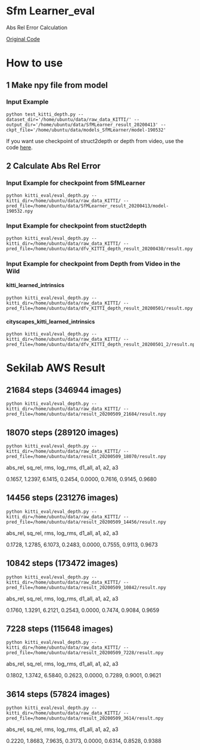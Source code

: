 # Sfm Learner_eval
Abs Rel Error Calculation

[Original Code](https://github.com/tinghuiz/SfMLearner)

# How to use

## 1 Make npy file from model

### Input Example

```shell
python test_kitti_depth.py --dataset_dir='/home/ubuntu/data/raw_data_KITTI/' --output_dir='/home/ubuntu/data/SfMLearner_result_20200413' --ckpt_file='/home/ubuntu/data/models_SfMLearner/model-190532'
```

If you want use checkpoint of struct2depth or depth from video, use the code [here](https://github.com/go125/TestCheckpointFromDFV).

## 2 Calculate Abs Rel Error


### Input Example for checkpoint from SfMLearner

```shell
python kitti_eval/eval_depth.py --kitti_dir=/home/ubuntu/data/raw_data_KITTI/ --pred_file=/home/ubuntu/data/SfMLearner_result_20200413/model-190532.npy
```

### Input Example for checkpoint from stuct2depth

```shell
python kitti_eval/eval_depth.py --kitti_dir=/home/ubuntu/data/raw_data_KITTI/ --pred_file=/home/ubuntu/data/dfv_KITTI_depth_result_20200430/result.npy
```

### Input Example for checkpoint from Depth from Video in the Wild

#### kitti_learned_intrinsics

```shell
python kitti_eval/eval_depth.py --kitti_dir=/home/ubuntu/data/raw_data_KITTI/ --pred_file=/home/ubuntu/data/dfv_KITTI_depth_result_20200501/result.npy
```

#### cityscapes_kitti_learned_intrinsics

```shell
python kitti_eval/eval_depth.py --kitti_dir=/home/ubuntu/data/raw_data_KITTI/ --pred_file=/home/ubuntu/data/dfv_KITTI_depth_result_20200501_2/result.npy
```

# Sekilab AWS Result

## 21684 steps (346944 images)

```shell
python kitti_eval/eval_depth.py --kitti_dir=/home/ubuntu/data/raw_data_KITTI/ --pred_file=/home/ubuntu/data/result_20200509_21684/result.npy
```

## 18070 steps (289120 images)

```shell
python kitti_eval/eval_depth.py --kitti_dir=/home/ubuntu/data/raw_data_KITTI/ --pred_file=/home/ubuntu/data/result_20200509_18070/result.npy
```

abs_rel,     sq_rel,        rms,    log_rms,     d1_all,         a1,         a2,         a3

0.1657,     1.2397,     6.1415,     0.2454,     0.0000,     0.7616,     0.9145,     0.9680


## 14456 steps (231276 images)

```shell
python kitti_eval/eval_depth.py --kitti_dir=/home/ubuntu/data/raw_data_KITTI/ --pred_file=/home/ubuntu/data/result_20200509_14456/result.npy
```

abs_rel,     sq_rel,        rms,    log_rms,     d1_all,         a1,         a2,         a3

0.1728,     1.2785,     6.1073,     0.2483,     0.0000,     0.7555,     0.9113,     0.9673



## 10842 steps (173472 images)

```shell
python kitti_eval/eval_depth.py --kitti_dir=/home/ubuntu/data/raw_data_KITTI/ --pred_file=/home/ubuntu/data/result_20200509_10842/result.npy
```

abs_rel,     sq_rel,        rms,    log_rms,     d1_all,         a1,         a2,         a3

0.1760,     1.3291,     6.2121,     0.2543,     0.0000,     0.7474,     0.9084,     0.9659

## 7228 steps (115648 images)

```shell
python kitti_eval/eval_depth.py --kitti_dir=/home/ubuntu/data/raw_data_KITTI/ --pred_file=/home/ubuntu/data/result_20200509_7228/result.npy
```

abs_rel,     sq_rel,        rms,    log_rms,     d1_all,         a1,         a2,         a3

0.1802,     1.3742,     6.5840,     0.2623,     0.0000,     0.7289,     0.9001,     0.9621
 
## 3614 steps (57824 images)

```shell
python kitti_eval/eval_depth.py --kitti_dir=/home/ubuntu/data/raw_data_KITTI/ --pred_file=/home/ubuntu/data/result_20200509_3614/result.npy
```

abs_rel,     sq_rel,        rms,    log_rms,     d1_all,         a1,         a2,         a3

0.2220,     1.8683,     7.9635,     0.3173,     0.0000,     0.6314,     0.8528,     0.9388


